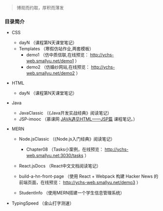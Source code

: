 
> 博观而约取，厚积而薄发

### 目录简介

- CSS
    - dayN （课程第N天课堂笔记）
    - Templates （寒假仿站作业,两套模板）
        - demo1 （仿中质信联,在线预览： http://ychs-web.smallyu.net/demo1 ）
        - demo2 （仿婚纱网站,在线预览： http://ychs-web.smallyu.net/demo2 ）

- HTML
    - dayN （课程第N天课堂笔记）

- Java
    - JavaClassic （《Java开发实战经典》阅读笔记）
    - JSP-imooc （慕课网 [JAVA遇见HTML——JSP篇](https://www.imooc.com/learn/166) 课程笔记。）

- MERN

    - Node.jsClassic （《Node.js入门经典》阅读笔记）
        - Chapter08 （Tasks小案例，在线预览： http://ychs-web.smallyu.net:3030/tasks ）

    - React.jsDocs （React中文文档阅读笔记）

    - build-a-hn-front-page （使用 React + Webpack 构建 Hacker News 的前端页面，在线预览： http://ychs-web.smallyu.net/demo3 ）

    - StudentInfo （使用MERN搭建一个学生信息管理系统）

- TypingSpeed （金山打字测速）
